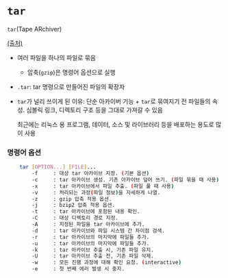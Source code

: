 # `tar`

`tar`(Tape ARchiver) 

 [(출처)](https://recipes4dev.tistory.com/146)

- 여러 파일을 하나의 파일로 묶음

  - 압축(`gzip`)은 명령어 옵션으로 실행

- `.tar`: tar 명령으로 만들어진 파일의 확장자

- `tar`가 널리 쓰이게 된 이유: 단순 아카이버 기능 + `tar`로 묶여지기 전 파일들의 속성. 심볼릭 링크, 디렉토리 구조 등을 그대로 가져갈 수 있음 

  최근에는 리눅스 용 프로그램, 데이터, 소스 및 라이브러리 등을 배포하는 용도로 많이 사용

  

### 명령어 옵션

```sh
	tar [OPTION...] [FILE]...
        -f     : 대상 tar 아카이브 지정. (기본 옵션)
        -c     : tar 아카이브 생성. 기존 아카이브 덮어 쓰기. (파일 묶을 때 사용)
        -x     : tar 아카이브에서 파일 추출. (파일 풀 때 사용)
        -v     : 처리되는 과정(파일 정보)을 자세하게 나열.
        -z     : gzip 압축 적용 옵션.
        -j     : bzip2 압축 적용 옵션.
        -t     : tar 아카이브에 포함된 내용 확인.
        -C     : 대상 디렉토리 경로 지정.
        -A     : 지정된 파일을 tar 아카이브에 추가.
        -d     : tar 아카이브와 파일 시스템 간 차이점 검색.
        -r     : tar 아카이브의 마지막에 파일들 추가.
        -u     : tar 아카이브의 마지막에 파일들 추가.
        -k     : tar 아카이브 추출 시, 기존 파일 유지.
        -U     : tar 아카이브 추출 전, 기존 파일 삭제.
        -w     : 모든 진행 과정에 대해 확인 요청. (interactive)
        -e     : 첫 번째 에러 발생 시 중지.
```